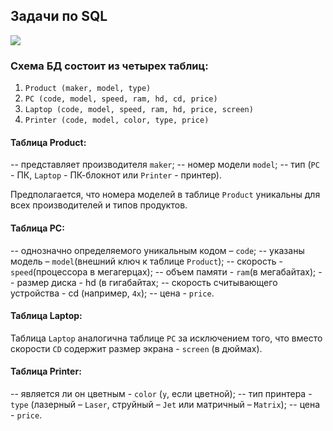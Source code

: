 ## Задачи по SQL

![](assets/computers.git?raw=true)

### Схема БД состоит из четырех таблиц:
1. `Product (maker, model, type)`
2.  `PC (code, model, speed, ram, hd, cd, price)`
3. `Laptop (code, model, speed, ram, hd, price, screen)`
4. `Printer (code, model, color, type, price)`

#### Таблица Product:
-- представляет производителя `maker`;
-- номер модели `model`;
-- тип (`PC` - ПК, `Laptop` - ПК-блокнот или `Printer` - принтер).

Предполагается, что номера моделей в таблице `Product` уникальны для всех производителей и типов продуктов. 

#### Таблица PC:
-- однозначно определяемого уникальным кодом – `code`;
-- указаны модель – `model`(внешний ключ к таблице `Product`); 
-- скорость - `speed`(процессора в мегагерцах);
-- объем памяти - `ram`(в мегабайтах);
-- размер диска - hd (в гигабайтах;
-- скорость считывающего устройства - cd (например, `4x`);
-- цена - `price`.

#### Таблица Laptop:

Таблица `Laptop` аналогична таблице `РС` за исключением того, что вместо
скорости `CD` содержит размер экрана - `screen` (в дюймах).

#### Таблица Printer:
-- является ли он цветным - `color` (`y`, если цветной);
-- тип принтера - `type` (лазерный – `Laser`, струйный – `Jet` или матричный – `Matrix`);
-- цена - `price`.